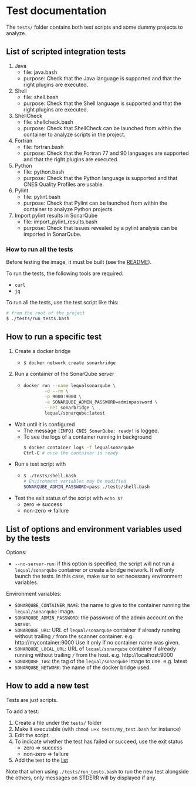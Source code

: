 # Test documentation

The `tests/` folder contains both test scripts and some dummy projects to analyze.

## List of scripted integration tests

1. Java
    * file: java.bash
    * purpose: Check that the Java language is supported and that the right plugins are executed.
1. Shell
    * file: shell.bash
    * purpose: Check that the Shell language is supported and that the right plugins are executed.
1. ShellCheck
    * file: shellcheck.bash
    * purpose: Check that ShellCheck can be launched from within the container to analyze scripts in the project.
1. Fortran
    * file: fortran.bash
    * purpose: Check that the Fortran 77 and 90 languages are supported and that the right plugins are executed.
1. Python
    * file: python.bash
    * purpose: Check that the Python language is supported and that CNES Quality Profiles are usable.
1. Pylint
    * file: pylint.bash
    * purpose: Check that Pylint can be launched from within the container to analyze Python projects.
1. Import pylint results in SonarQube
    * file: import_pylint_results.bash
    * purpose: Check that issues revealed by a pylint analysis can be imported in SonarQube.

### How to run all the tests

Before testing the image, it must be built (see the [README](https://github.com/cnescatlab/sonar-scanner#how-to-build-the-image)).

To run the tests, the following tools are required:

* `curl`
* `jq`

To run all the tests, use the test script like this:

```sh
# from the root of the project
$ ./tests/run_tests.bash
```

## How to run a specific test

1. Create a docker bridge
    * ```sh
      $ docker network create sonarbridge
      ```
1. Run a container of the SonarQube server
    * ```sh
      docker run --name lequalsonarqube \
              -d --rm \
              -p 9000:9000 \
              -e SONARQUBE_ADMIN_PASSWORD=adminpassword \
              --net sonarbridge \
              lequal/sonarqube:latest
      ```
* Wait until it is configured
    * The message `[INFO] CNES SonarQube: ready!` is logged.
    * To see the logs of a container running in background
      ```sh
      $ docker container logs -f lequalsonarqube
      Ctrl-C # once the container is ready
      ```
* Run a test script with 
    * ```sh
      $ ./tests/shell.bash
      # Environment variables may be modified
      SONARQUBE_ADMIN_PASSWORD=pass ./tests/shell.bash
      ```
* Test the exit status of the script with `echo $?`
    * zero => success
    * non-zero => failure

## List of options and environment variables used by the tests

Options:
* `--no-server-run`: if this option is specified, the script will not run a `lequal/sonarqube` container or create a bridge network. It will only launch the tests. In this case, make sur to set necessary environment variables.

Environment variables:
* `SONARQUBE_CONTAINER_NAME`: the name to give to the container running the `lequal/sonarqube` image.
* `SONARQUBE_ADMIN_PASSWORD`: the password of the admin account on the server.
* `SONARQUBE_URL`: URL of `lequal/sonarqube` container if already running without trailing `/` from the scanner container. e.g. http://mycontainer:9000 Use it only if no container name was given.
* `SONARQUBE_LOCAL_URL`: URL of `lequal/sonarqube` container if already running without trailing `/` from the host. e.g. http://localhost:9000
* `SONARQUBE_TAG`: the tag of the `lequal/sonarqube` image to use. e.g. latest
* `SONARQUBE_NETWORK`: the name of the docker bridge used.

## How to add a new test

Tests are just scripts.

To add a test:

1. Create a file under the `tests/` folder
1. Make it executable (with `chmod u+x tests/my_test.bash` for instance)
1. Edit the script.
1. To indicate whether the test has failed or succeed, use the exit status
    * zero => success
    * non-zero => failure
1. Add the test to the [list](#list-of-scripted-integration-tests)

Note that when using `./tests/run_tests.bash` to run the new test alongside the others, only messages on STDERR will by displayed if any.
